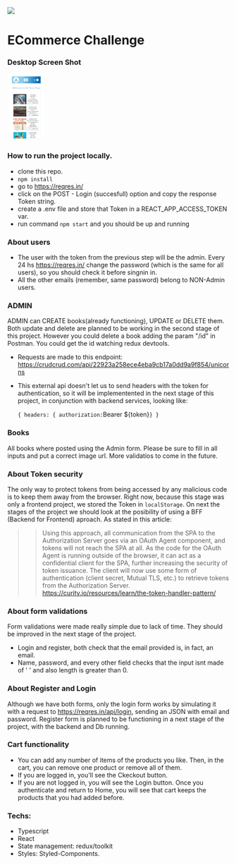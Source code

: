 <p align='left'>
    <img src='https://media-exp1.licdn.com/dms/image/C4D0BAQHNsZgUyxwI0w/company-logo_200_200/0/1618588184953?e=2147483647&v=beta&t=43jVmumra31on9vIUOUo6iOyiBVT6yZzB8FQq3usXrI' </img>
</p>

# ECommerce Challenge
### Desktop Screen Shot
<p align="left">
  <img height="150" src="./desktopMobile.png" />
</p>

### How to run the project locally.
- clone this repo.
- `npm install`
- go to https://reqres.in/
- click on the POST - Login (succesfull) option and copy the response Token string.
- create a .env file and store that Token in a REACT_APP_ACCESS_TOKEN var.
- run command `npm start` and you should be up and running


### About users
- The user with the token from the previous step will be the admin. Every 24 hs https://reqres.in/ change the password (which is the same for all users), so you should check it before singnin in.
- All the other emails (remember, same password) belong to NON-Admin users.

### ADMIN
ADMIN can CREATE books(already functioning), UPDATE or DELETE them. Both update and delete are planned to be working in the second stage of this project. However you could delete a book adding the param "/id" in Postman. You could get the id watching redux devtools.
- Requests are made to this endpoint: https://crudcrud.com/api/22923a258ece4eba9cb17a0dd9a9f854/unicorns
- This external api doesn't let us to send headers with the token for authentication, so it will be implementented in the next stage of this project, in conjunction with backend services, looking like: 

    `
    {
        headers: {
         authorization: `Bearer ${token}`
          }
    }
    `

### Books 
All books where posted using the Admin form. Please be sure to fill in all inputs and put a correct image url. More validatios to come in the future.

### About Token security
The only way to protect tokens from being accessed by any malicious code is to keep them away from the browser. Right now, because this stage was only a frontend project, we stored the Token in `localStorage`.
On next the stages of the project we should look at the posibility of using a BFF (Backend for Frontend) aproach. 
As stated in this article: 
> > Using this approach, all communication from the SPA to the Authorization Server goes via an OAuth Agent component, and tokens will not reach the SPA at all.
> > As the code for the OAuth Agent is running outside of the browser, it can act as a confidential client for the SPA, further increasing the security of token
> > issuance. The client will now use some form of authentication (client secret, Mutual TLS, etc.) to retrieve tokens from the Authorization Server.
> > https://curity.io/resources/learn/the-token-handler-pattern/

### About form validations
Form validations were made really simple due to lack of time. They should be improved in the next stage of the project.
- Login and register, both check that the email provided is, in fact, an email. 
- Name, password, and every other field checks that the input isnt made of ' ' and also length is greater than 0.

### About Register and Login
Although we have both forms, only the login form works by simulating it with a request to https://reqres.in/api/login, sending an JSON with email and password. Register form is planned to be functioning in a next stage of the project, with the backend and Db running.

### Cart functionality
- You can add any number of items of the products you like. Then, in the cart, you can remove one product or remove all of them.
- If you are logged in, you'll see the Ckeckout button.
- If you are not logged in, you will see the Login button. Once you authenticate and return to Home, you will see that cart keeps the products that you had added before.

### Techs:
- Typescript
- React
- State management: redux/toolkit
- Styles: Styled-Components.
